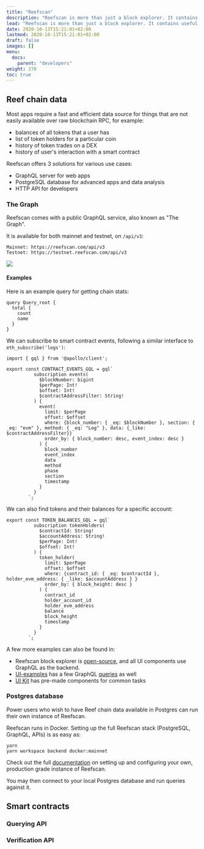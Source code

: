 ```yaml
---
title: "Reefscan"
description: "Reefscan is more than just a block explorer. It contains useful resources that developers can leverage for their dapps, such as the PostgreSQL database layer, GraphQL server and smart contract APIs."
lead: "Reefscan is more than just a block explorer. It contains useful resources that developers can leverage for their dapps, such as the PostgreSQL database layer, GraphQL server and smart contract APIs."
date: 2020-10-13T15:21:01+02:00
lastmod: 2020-10-13T15:21:01+02:00
draft: false
images: []
menu:
  docs:
    parent: "developers"
weight: 270
toc: true
---
```


## Reef chain data
Most apps require a fast and efficient data source for things that are not easily available over raw
blockchain RPC, for example:
 - balances of all tokens that a user has
 - list of token holders for a particular coin
 - history of token trades on a DEX
 - history of user's interaction with a smart contract


Reefscan offers 3 solutions for various use cases:
 - GraphQL server for web apps
 - PostgreSQL database for advanced apps and data analysis
 - HTTP API for developers

### The Graph
Reefscan comes with a public GraphQL service, also known as "The Graph".

It is available for both mainnet and testnet, on `/api/v3`:
```
Mainnet: https://reefscan.com/api/v3
Testnet: https://testnet.reefscan.com/api/v3
```

![](/docs/developers/the_graph.png)

#### Examples

Here is an example query for getting chain stats:
```
query Query_root {
  total {
    count
    name
  }
}
```

We can subscribe to smart contract events, following a similar interface to `eth_subscribe('logs')`:
```
import { gql } from '@apollo/client';

export const CONTRACT_EVENTS_GQL = gql`
          subscription events(
            $blockNumber: bigint
            $perPage: Int!
            $offset: Int!
            $contractAddressFilter: String!
          ) {
            event(
              limit: $perPage
              offset: $offset
              where: {block_number: { _eq: $blockNumber }, section: { _eq: "evm" }, method: { _eq: "Log" }, data: {_like: $contractAddressFilter}}
              order_by: { block_number: desc, event_index: desc }
            ) {
              block_number
              event_index
              data
              method
              phase
              section
              timestamp
            }
          }
        `;
```

We can also find tokens and their balances for a specific account:
```
export const TOKEN_BALANCES_GQL = gql`
          subscription tokenHolders(
            $contractId: String!
            $accountAddress: String!
            $perPage: Int!
            $offset: Int!
          ) {
            token_holder(
              limit: $perPage
              offset: $offset
              where: {contract_id: { _eq: $contractId }, holder_evm_address: { _like: $accountAddress } }
              order_by: { block_height: desc }
            ) {
              contract_id
              holder_account_id
              holder_evm_address
              balance
              block_height
              timestamp
            }
          }
        `;
```

A few more examples can also be found in:
 - Reefscan block explorer is [open-source](https://github.com/reef-defi/reef-explorer), and all UI components use GraphQL as the backend.
 - [UI-examples](https://github.com/reef-defi/ui-examples) has a few GraphQL [queries](https://github.com/reef-defi/ui-examples/blob/master/packages/example-react/src/gql.ts) as well
 - [UI Kit](/docs/developers/ui_kit/) has pre-made components for common tasks


### Postgres database
Power users who wish to have Reef chain data available in Postgres can run their own instance of
Reefscan.

Reefscan runs in Docker. Setting up the full Reefscan stack (PostgreSQL, GraphQL, APIs) is as easy as:
```
yarn
yarn workspace backend docker:mainnet
```
Check out the full [documentation](https://github.com/reef-defi/reef-explorer#readme) on setting up and configuring your own, production grade instance of Reefscan.

You may then connect to your local Postgres database and run queries against it.

## Smart contracts

### Querying API

### Verification API

